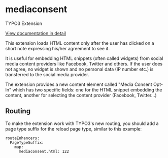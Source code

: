 # mediaconsent
TYPO3 Extension

[View documentation in detail](https://docs.typo3.org/p/jweiland/mediaconsent/master/en-us/)

This extension loads HTML content only after the user has clicked on a short note expressing his/her agreement to see it.

It is useful for embedding HTML snippets (often called widgets) from social media content providers like Facebook, Twitter and others. If the user does not agree, no widget is shown and no personal data (IP number etc.) is transferred to the social media provider.

The extension provides a new content element called "Media Consent Opt-In" which has two specific fields: one for the HTML snippet embedding the content, another for selecting the content provider (Facebook, Twitter...)

## Routing

To make the extension work with TYPO3's new routing, you should add a page type suffix for the reload page type, similar to this example:

```
routeEnhancers:
  PageTypeSuffix:
    map:
      mediaconsent.html: 122
```
